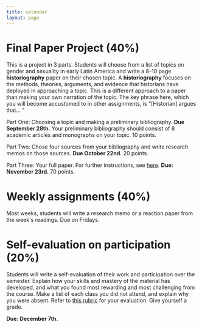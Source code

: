 ```yaml
---
title: calendar
layout: page
---
```


# Final Paper Project (40%)

This is a project in 3 parts. Students will choose from a list of topics on
gender and sexuality in early Latin America and write a 8-10 page
**historiography** paper on their chosen topic. A **historiography** focuses on
the methods, theories, arguments, and evidence that historians have deployed in
approaching a topic. This is a different approach to a paper than making your
own narration of the topic. The key phrase here, which you will become
accustomed to in other assignments, is "[Historian] argues that... "

Part One: Choosing a topic and making a preliminary bibliography. **Due
September 28th.** Your preliminary bibliography should consist of 8 academic
articles and monographs on your topic. 10 points.

Part Two: Chose four sources from your bibliography and write research memos on
those sources. **Due October 22nd.** 20 points.

Part Three: Your full paper. For further instructions, see [here](). **Due:
November 23rd.** 70 points.


# Weekly assignments (40%)

Most weeks, students will write a research memo or a reaction paper from the
week's readings. Due on Fridays.

# Self-evaluation on participation (20%)

Students will write a self-evaluation of their work and participation over the
semester. Explain how your skills and mastery of the material has developed,
and what you found most rewarding and most challenging from the course.
Make a list of each class you did not attend, and explain why you were absent.
Refer to [this rubric]() for your evaluation. Give yourself a grade.

**Due: December 7th.**


